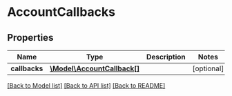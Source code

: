 # AccountCallbacks

## Properties
Name | Type | Description | Notes
------------ | ------------- | ------------- | -------------
**callbacks** | [**\Model\AccountCallback[]**](AccountCallback.md) |  | [optional] 

[[Back to Model list]](../README.md#documentation-for-models) [[Back to API list]](../README.md#documentation-for-api-endpoints) [[Back to README]](../README.md)


